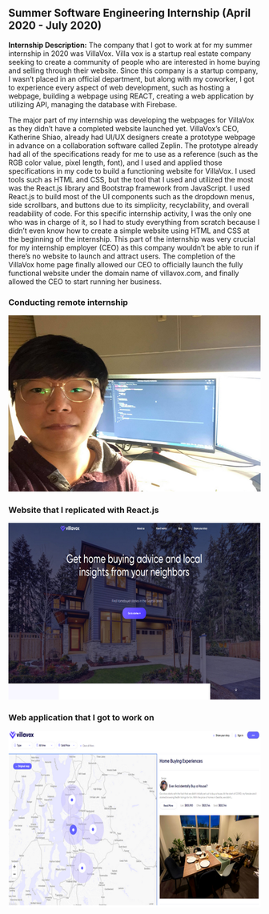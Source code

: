 ## Summer Software Engineering Internship (April 2020 - July 2020)

**Internship Description:** The company that I got to work at for my summer internship in 2020 was VillaVox. Villa vox is a startup real estate company seeking to create a community of people who are interested in home buying and selling through their website. Since this company is a startup company, I wasn’t placed in an official department, but along with my coworker, I got to experience every aspect of web development, such as hosting a webpage, building a webpage using REACT, creating a web application by utilizing API, managing the database with Firebase. 

The major part of my internship was developing the webpages for VillaVox as they didn’t have a completed website launched yet. VillaVox’s CEO, Katherine Shiao, already had UI/UX designers create a prototype webpage in advance on a collaboration software called Zeplin. The prototype already had all of the specifications ready for me to use as a reference (such as the RGB color value, pixel length, font), and I used and applied those specifications in my code to build a functioning website for VillaVox. I used tools such as HTML and CSS, but the tool that I used and utilized the most was the React.js library and Bootstrap framework from JavaScript. I used React.js to build most of the UI components such as the dropdown menus, side scrollbars, and buttons due to its simplicity, recyclability, and overall readability of code. For this specific internship activity, I was the only one who was in charge of it, so I had to study everything from scratch because I didn’t even know how to create a simple website using HTML and CSS at the beginning of the internship. This part of the internship was very crucial for my internship employer (CEO) as this company wouldn’t be able to run if there’s no website to launch and attract users. The completion of the VillaVox home page finally allowed our CEO to officially launch the fully functional website under the domain name of villavox.com, and finally allowed the CEO to start running her business. 

### Conducting remote internship
<img src="images/internship_1.png?raw=true"/>

### Website that I replicated with React.js
<img src="images/internship_2.png?raw=true"/>

### Web application that I got to work on
<img src="images/internship_3.png?raw=true"/>

